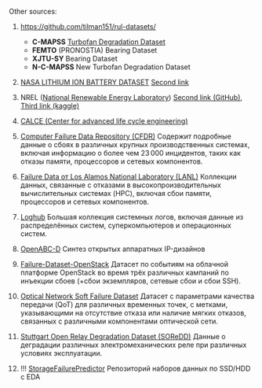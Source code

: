 Other sources:
1. https://github.com/tilman151/rul-datasets/
	- **C-MAPSS** [Turbofan Degradation Dataset](https://paperswithcode.com/dataset/nasa-c-mapss-2)
	- **FEMTO** (PRONOSTIA) Bearing Dataset
	- **XJTU-SY** Bearing Dataset
	- **N-C-MAPSS** New Turbofan Degradation Dataset
2. [NASA LITHIUM ION BATTERY DATASET](https://ieee-dataport.org/documents/nasa-lithium-ion-battery-dataset)
   [Second link](https://github.com/bnarms/NASA-Battery-Dataset/tree/main)
3. NREL ([National Renewable Energy Laboratory](https://catalog.data.gov/dataset?publisher=National%20Renewable%20Energy%20Laboratory "publisher"))
   [Second link (GitHub)](https://github.com/GURUNISHOK/Machine_Learning_Analyzing_Wind_Turbine_Power/tree/master), [Third link (kaggle)](https://www.kaggle.com/datasets/aitorp6/nrel-5mw-wind-turbine-data)
4. [CALCE (Center for advanced life cycle engineering)](https://calce.umd.edu/battery-data)

5. [Computer Failure Data Repository (CFDR)](https://www.usenix.org/cfdr)
   Содержит подробные данные о сбоях в различных крупных производственных системах, включая информацию о более чем 23 000 инцидентов, таких как отказы памяти, процессоров и сетевых компонентов.
6. [Failure Data от Los Alamos National Laboratory (LANL)](https://usrc.lanl.gov/data/failure-data.php)
   Коллекции данных, связанные с отказами в высокопроизводительных вычислительных системах (HPC), включая сбои памяти, процессоров и сетевых компонентов.
7. [Loghub](https://github.com/logpai/loghub)
   Большая коллекция системных логов, включая данные из распределённых систем, суперкомпьютеров и операционных систем.
8. [OpenABC-D](https://github.com/NYU-MLDA/OpenABC)
   Cинтез открытых аппаратных IP-дизайнов
9. [Failure-Dataset-OpenStack](https://github.com/dessertlab/Failure-Dataset-OpenStack)
   Датасет по событиям на облачной платформе OpenStack во время трёх различных кампаний по инъекции сбоев (+сбои экземпляров, сетевые сбои и сбои SSH).
10. [Optical Network Soft Failure Dataset](https://data.mendeley.com/datasets/y3pspy7j83/1)
    Датасет с параметрами качества передачи (QoT) для различных временных точек, с метками, указывающими на отсутствие отказа или наличие мягких отказов, связанных с различными компонентами оптической сети.
11. [Stuttgart Open Relay Degradation Dataset (SOReDD)](https://darus.uni-stuttgart.de/dataset.xhtml;jsessionid=d819f6307e10c75ac2e826878ef5?persistentId=doi:10.18419/darus-2785)
	Данные о деградации различных электромеханических реле при различных условиях эксплуатации.

12. !!! [StorageFailurePredictor](https://github.com/EricBorba/StorageFailurePredictor)
    Репозиторий наборов данных по SSD/HDD с EDA